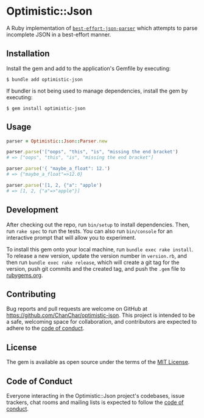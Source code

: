 # Optimistic::Json

A Ruby implementation of [`best-effort-json-parser`](https://github.com/beenotung/best-effort-json-parser) which attempts to parse incomplete JSON in a best-effort manner.

## Installation

Install the gem and add to the application's Gemfile by executing:

    $ bundle add optimistic-json

If bundler is not being used to manage dependencies, install the gem by executing:

    $ gem install optimistic-json

## Usage

```ruby
parser = Optimistic::Json::Parser.new

parser.parse('["oops", "this", "is", "missing the end bracket')
# => ["oops", "this", "is", "missing the end bracket"]

parser.parse('{ "maybe_a_float": 12.')
# => {"maybe_a_float"=>12.0}

parser.parse('[1, 2, {"a": "apple')
# => [1, 2, {"a"=>"apple"}]
```

## Development

After checking out the repo, run `bin/setup` to install dependencies. Then, run `rake spec` to run the tests. You can also run `bin/console` for an interactive prompt that will allow you to experiment.

To install this gem onto your local machine, run `bundle exec rake install`. To release a new version, update the version number in `version.rb`, and then run `bundle exec rake release`, which will create a git tag for the version, push git commits and the created tag, and push the `.gem` file to [rubygems.org](https://rubygems.org).

## Contributing

Bug reports and pull requests are welcome on GitHub at https://github.com/ChanChar/optimistic-json. This project is intended to be a safe, welcoming space for collaboration, and contributors are expected to adhere to the [code of conduct](https://github.com/ChanChar/optimistic-json/blob/main/CODE_OF_CONDUCT.md).

## License

The gem is available as open source under the terms of the [MIT License](https://opensource.org/licenses/MIT).

## Code of Conduct

Everyone interacting in the Optimistic::Json project's codebases, issue trackers, chat rooms and mailing lists is expected to follow the [code of conduct](https://github.com/ChanChar/optimistic-json/blob/main/CODE_OF_CONDUCT.md).

